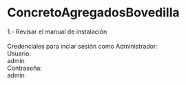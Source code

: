 ﻿# ConcretoAgregadosBovedilla
1.- Revisar el manual de instalación<br>
<br>
Credenciales para inciar sesión como Administrador:<br>
Usuario:<br>
admin<br>
Contraseña:<br>
admin<br>

